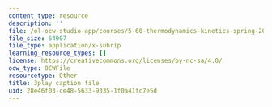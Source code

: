 ```yaml
---
content_type: resource
description: ''
file: /ol-ocw-studio-app/courses/5-60-thermodynamics-kinetics-spring-2008/28e46f03ce48563393351f0a41fc7e5d_g14939TMTCE.vtt
file_size: 64907
file_type: application/x-subrip
learning_resource_types: []
license: https://creativecommons.org/licenses/by-nc-sa/4.0/
ocw_type: OCWFile
resourcetype: Other
title: 3play caption file
uid: 28e46f03-ce48-5633-9335-1f0a41fc7e5d
---
```

